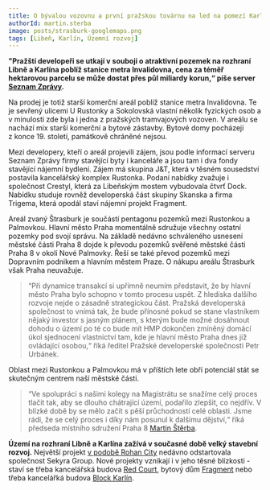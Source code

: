```yaml
---
title: O bývalou vozovnu a první pražskou továrnu na led na pomezí Karlína a Libně se utkají developeři
authorId: martin.sterba
image: posts/strasburk-googlemaps.png
tags: [Libeň, Karlín, Územní rozvoj]
---
```


**"Pražští developeři se utkají v souboji o atraktivní pozemek na rozhraní Libně a Karlína poblíž stanice metra Invalidovna, cena za téměř hektarovou parcelu se může dostat přes půl miliardy korun,“ píše server [Seznam Zprávy](https://www.seznamzpravy.cz/clanek/o-prvni-prazskou-tovarnu-na-led-se-poperou-developeri-177536#dop_ab_variant=0&dop_source_zone_name=zpravy.sznhp.box&dop_req_id=qLtiPJ8r0rN-202110111950&dop_id=177536&source=hp&seq_no=2&utm_campaign=&utm_medium=z-boxiku&utm_source=www.seznam.cz).**

Na prodej je totiž starší komerční areál poblíž stanice metra Invalidovna. Te je sevřený ulicemi U Rustonky a Sokolovská vlastní několik fyzických osob a v minulosti zde byla i  jedna z pražských tramvajových vozoven. V areálu se nachází mix starší komerční a bytové zástavby. Bytové domy pocházejí z konce 19. století, památkově chráněné nejsou. 

Mezi developery, kteří o areál projevili zájem, jsou podle informací serveru Seznam Zprávy firmy stavějící byty i kanceláře a jsou tam i dva fondy stavějící nájemní bydlení. Zájem má skupina J&T, která v těsném sousedství postavila kancelářský komplex Rustonka. Podaní nabídky zvažuje i společnost Crestyl, která za Libeňským mostem vybudovala čtvrť Dock. Nabídku studuje rovněž developerská část skupiny Skanska a firma Trigema, která opodál staví nájemní projekt Fragment.

Areál zvaný Štrasburk je součástí pentagonu pozemků mezi Rustonkou a Palmovkou. Hlavní město Praha momentálně sdružuje všechny ostatní pozemky pod svojí správu. Na základě nedávno schváleného usnesení městské části Praha 8 dojde k převodu pozemků svěřené městské části Praha 8 v okolí Nové Palmovky. Řeší se také převod pozemků mezi Dopravním podnikem a hlavním městem Praze. O nákupu areálu Štrasburk však Praha neuvažuje. 

>“Při dynamice transakcí si upřímně neumím představit, že by hlavní město Praha bylo schopno v tomto procesu uspět. Z hlediska dalšího rozvoje nejde o zásadně strategickou část. Pražská developerská společnost to vnímá tak, že bude přínosné pokud se stane vlastníkem nějaký investor s jasným plánem, s kterým bude možné dosáhnout dohodu o území po té co bude mít HMP dokončen zmíněný domácí úkol sjednocení vlastnictví tam, kde je hlavní město Praha dnes již ovládající osobou,“ říká ředitel Pražské developerské společnosti Petr Urbánek. 

Oblast mezi Rustonkou a Palmovkou má v příštích lete obří potenciál stát se skutečným centrem naší městské části. 
 
 >“Ve spolupráci s našimi kolegy na Magistrátu se snažíme celý proces tlačit tak, aby se dlouho chátrající území, podařilo zlepšit, co nejdřív. V blízké době by se mělo začít s pěší průchodností celé oblasti. Jsme rádi, že se celý proces i díky nám posunul k dalšímu dějství,“ říká předseda místního sdružení Praha 8 [Martin Štěrba](https://praha8.pirati.cz/lide/martin-sterba.html). 

**Území na rozhraní Libně a Karlína zažívá v současné době velký stavební rozvoj.** Největší projekt [v podobě Rohan City](https://praha8.pirati.cz/aktuality/na-pomezi-karlina-a-libne-zacala-vystavba-rohan-city.html) nedávno odstartovala společnost Sekyra Group. Nové projekty vznikají i v jeho těsné blízkosti - staví se třeba kancelářská budova [Red Court](https://www.jtre.cz/novinky/145-red-court), bytový dům [Fragment](https://frgmnt.cz/) nebo třeba kancelářká budova [Block Karlín](https://www.crescon.cz/cs/projekty/block-karlin). 
